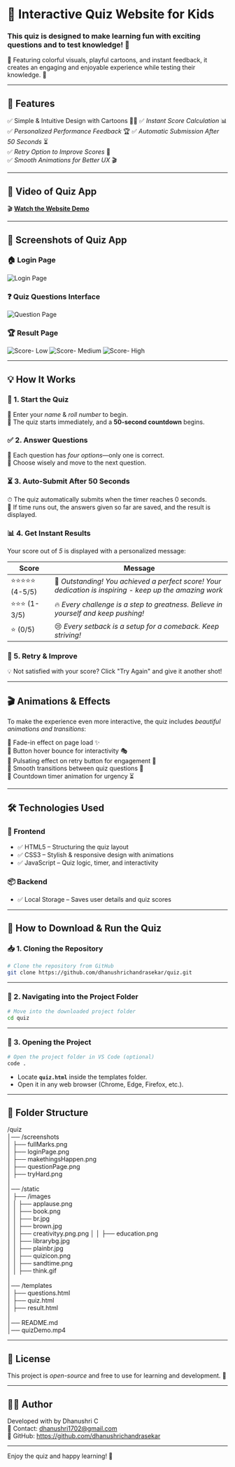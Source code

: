# 🎯 Interactive Quiz Website for Kids

### This quiz is designed to make learning fun with exciting questions and to test knowledge! 🌟
🚀 Featuring colorful visuals, playful cartoons, and instant feedback, it creates an engaging and enjoyable experience while testing their knowledge. 🌟

---

## 🔹 Features  
✅ Simple & Intuitive Design with Cartoons 🎨🐰
✅ *Instant Score Calculation* 📊  
✅ *Personalized Performance Feedback* 🏆 
✅ *Automatic Submission After 50 Seconds* ⏳  
✅ *Retry Option to Improve Scores* 🔄  
✅ *Smooth Animations for Better UX* 🎬  

---

## 🎥 Video of Quiz App
🎬 **[Watch the Website Demo](https://github.com/dhanushrichandrasekar/quiz/blob/084d48d530bf8fcb7bddd1154a36e8ae43c4c3d5/quizDemo.mp4)**

---

## 📸 Screenshots of Quiz App

### 🏠 Login Page  
![Login Page](https://github.com/dhanushrichandrasekar/quiz/blob/f8a9e6633c2595d606770291f584f89178d76cbf/screenshots/loginPage.png)

### ❓ Quiz Questions Interface
![Question Page ](https://github.com/dhanushrichandrasekar/quiz/blob/71e8a150c3cbc88270cb1e8f646d11419402684f/screenshots/questionPage.png)

### 🏆 Result Page  
![Score- Low](https://github.com/dhanushrichandrasekar/quiz/blob/d6201efc6056dbeed84f257427632051be41dca2/screenshots/makethingsHappen.png)
![Score- Medium](https://github.com/dhanushrichandrasekar/quiz/blob/f4a4902bf4baf641b47b674e2a793d03d456e67f/screenshots/tryHard.png)
![Score- High](https://github.com/dhanushrichandrasekar/quiz/blob/e77487d6d93a633f26894bcee4951c9e07796c70/screenshots/fullMarks.png)

---

## 💡 How It Works  

### 🏁 1. Start the Quiz  
🔹 Enter your *name* & *roll number* to begin.  
🔹 The quiz starts immediately, and a **50-second countdown** begins.  

### ✅ 2. Answer Questions  
🎯 Each question has *four options*—only one is correct.  
📝 Choose wisely and move to the next question.  

### ⏳ 3. Auto-Submit After 50 Seconds  
⏱ The quiz automatically submits when the timer reaches 0 seconds.  
📢 If time runs out, the answers given so far are saved, and the result is displayed.  

### 📊 4. Get Instant Results  
Your score out of *5* is displayed with a personalized message:

| Score | Message |
|-------|---------|
| ⭐⭐⭐⭐⭐ (4-5/5) | 🎉 *Outstanding! You achieved a perfect score! Your dedication is inspiring - keep up the amazing work* |
| ⭐⭐⭐ (1-3/5) | 🔥 *Every challenge is a step to greatness. Believe in yourself and keep pushing!* |
| ⭐ (0/5) | 😢 *Every setback is a setup for a comeback. Keep striving!* |

### 🔄 5. Retry & Improve  
💡 Not satisfied with your score? Click "Try Again" and give it another shot!  

---

## 🎬 Animations & Effects  
To make the experience even more interactive, the quiz includes *beautiful animations and transitions*:  

🔹 Fade-in effect on page load ✨  
🔹 Button hover bounce for interactivity 🎭  
🔹 Pulsating effect on retry button for engagement 🔄  
🔹 Smooth transitions between quiz questions 🔁  
🔹 Countdown timer animation for urgency ⏳  

---

## 🛠 Technologies Used  

### 🎨 Frontend  
- ✅ HTML5 – Structuring the quiz layout  
- ✅ CSS3 – Stylish & responsive design with animations  
- ✅ JavaScript – Quiz logic, timer, and interactivity  

### 📦 Backend  
- ✅ Local Storage – Saves user details and quiz scores  

---

## 🚀 How to Download & Run the Quiz  

### 📥 1. Cloning the Repository  
```bash
# Clone the repository from GitHub
git clone https://github.com/dhanushrichandrasekar/quiz.git
```

---

### 📂 2. Navigating into the Project Folder  
```bash
# Move into the downloaded project folder
cd quiz
```

---

### 🏁 3. Opening the Project  
```bash
# Open the project folder in VS Code (optional)
code .
```

- Locate **`quiz.html`** inside the templates folder.  
- Open it in any web browser (Chrome, Edge, Firefox, etc.).  

---

## 📂 Folder Structure  

/quiz  
│── /screenshots  
│   ├── fullMarks.png  
│   ├── loginPage.png  
│   ├── makethingsHappen.png  
│   ├── questionPage.png  
│   ├── tryHard.png  
│  
│── /static  
│   ├── /images  
│   │   ├── applause.png  
│   │   ├── book.png  
│   │   ├── br.jpg  
│   │   ├── brown.jpg  
│   │   ├── creativityy.png.png 
│   │   ├── education.png  
│   │   ├── librarybg.jpg  
│   │   ├── plainbr.jpg  
│   │   ├── quizicon.png  
│   │   ├── sandtime.png  
│   │   ├── think.gif  
│  
│── /templates  
│   ├── questions.html  
│   ├── quiz.html  
│   ├── result.html  
│  
│── README.md  
│── quizDemo.mp4  

---

## 📜 License  
This project is *open-source* and free to use for learning and development. 🚀  

---

## 👨‍💻 Author  
Developed with by Dhanushri C  
📧 Contact: dhanushri1702@gmail.com  
📌 GitHub: https://github.com/dhanushrichandrasekar

---

Enjoy the quiz and happy learning! 🎉
